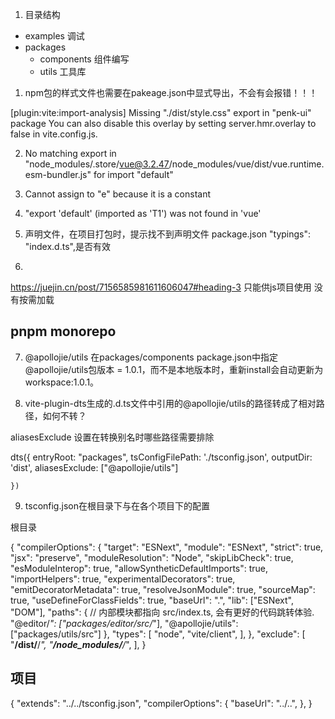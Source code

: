 1. 目录结构
  - examples 调试
  - packages
    - components 组件编写
    - utils 工具库
    


  


1. npm包的样式文件也需要在pakeage.json中显式导出，不会有会报错！！！

[plugin:vite:import-analysis] Missing "./dist/style.css" export in "penk-ui" package
You can also disable this overlay by setting server.hmr.overlay to false in vite.config.js.


2. No matching export in "node_modules/.store/vue@3.2.47/node_modules/vue/dist/vue.runtime.esm-bundler.js" for import "default"

3. Cannot assign to "e" because it is a constant

4. "export 'default' (imported as 'T1') was not found in 'vue'


5. 声明文件，在项目打包时，提示找不到声明文件
package.json 
"typings": "index.d.ts",是否有效



6. 
https://juejin.cn/post/7156585981611606047#heading-3
只能供js项目使用
没有按需加载

## pnpm monorepo

7. @apollojie/utils
在packages/components package.json中指定 @apollojie/utils包版本 = 1.0.1，而不是本地版本时，重新install会自动更新为workspace:1.0.1。

8. vite-plugin-dts生成的.d.ts文件中引用的@apollojie/utils的路径转成了相对路径，如何不转？

aliasesExclude  设置在转换别名时哪些路径需要排除

dts({
      entryRoot: "packages",
      tsConfigFilePath: './tsconfig.json',
      outputDir: 'dist',
      aliasesExclude: ["@apollojie/utils"]
      
    })


9. tsconfig.json在根目录下与在各个项目下的配置

根目录

{
  "compilerOptions": {
    "target": "ESNext",
    "module": "ESNext",
    "strict": true,
    "jsx": "preserve",
    "moduleResolution": "Node",
    "skipLibCheck": true,
    "esModuleInterop": true,
    "allowSyntheticDefaultImports": true,
    "importHelpers": true,
    "experimentalDecorators": true,
    "emitDecoratorMetadata": true,
    "resolveJsonModule": true,
    "sourceMap": true,
    "useDefineForClassFields": true,
    "baseUrl": ".",
    "lib": ["ESNext", "DOM"],
    "paths": {
      // 内部模块都指向 src/index.ts, 会有更好的代码跳转体验. "@editor/*": ["packages/editor/src/*"],
      "@apollojie/utils": ["packages/utils/src"]
    },
    "types": [
      "node",
      "vite/client",
    ],
  },
  "exclude": [
    "**/dist/**/*",
    "**/node_modules/**/*",
  ],
}



## 项目
{
  "extends": "../../tsconfig.json",
  "compilerOptions": {
    "baseUrl": "../..",
  },
}
